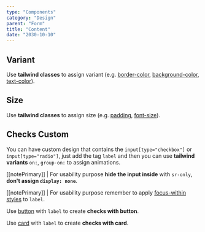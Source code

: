 ```yaml
---
type: "Components"
category: "Design"
parent: "Form"
title: "Content"
date: "2030-10-10"
---
```


## Variant

Use **tailwind classes** to assign variant (e.g. [border-color](https://tailwindcss.com/docs/border-color), [background-color](https://tailwindcss.com/docs/background-color), [text-color](https://tailwindcss.com/docs/text-color)).

<demo>
  <demoinline src="demos/components/form/variant-default">
  </demoinline>
  <demoinline src="demos/components/form/variant-primary">
  </demoinline>
  <demoinline src="demos/components/form/variant-underline">
  </demoinline>
</demo>

## Size

Use **tailwind classes** to assign size (e.g. [padding](https://tailwindcss.com/docs/padding), [font-size](https://tailwindcss.com/docs/font-size)).

<demo>
  <demoinline src="demos/components/form/size-xs">
  </demoinline>
  <demoinline src="demos/components/form/size-sm">
  </demoinline>
  <demoinline src="demos/components/form/size-md">
  </demoinline>
</demo>

## Checks Custom

You can have custom design that contains the `input[type="checkbox"]` or `input[type="radio"]`, just add the tag `label` and then you can use **tailwind variants** `on:`, `group-on:` to assign animations.

[[notePrimary]]
| For usability purpose **hide the input inside** with `sr-only`, **don't assign `display: none`**.

[[notePrimary]]
| For usability purpose remember to apply [focus-within styles](https://tailwindcss.com/docs/hover-focus-and-other-states#focus-within) to `label`.

Use [button](/components/button) with `label` to create **checks with button**.

<demo>
  <demoinline src="demos/components/form/checks-button">
  </demoinline>
</demo>

Use [card](/components/card) with `label` to create **checks with card**.

<demo>
  <demoinline src="demos/components/form/checks-card">
  </demoinline>
</demo>
